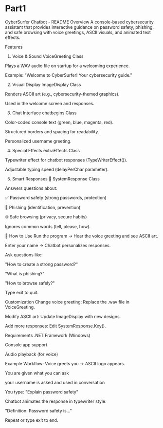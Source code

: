 # Part1
CyberSurfer Chatbot - README
Overview
A console-based cybersecurity assistant that provides interactive guidance on password safety, phishing, and safe browsing with voice greetings, ASCII visuals, and animated text effects.

 Features
1. Voice & Sound 
VoiceGreeting Class

Plays a WAV audio file on startup for a welcoming experience.

Example: "Welcome to CyberSurfer! Your cybersecurity guide."

2. Visual Display 
ImageDisplay Class

Renders ASCII art (e.g., cybersecurity-themed graphics).

Used in the welcome screen and responses.

3. Chat Interface 
chatbegins Class

Color-coded console text (green, blue, magenta, red).

Structured borders and spacing for readability.

Personalized username greeting.

4. Special Effects 
extraEffects Class

Typewriter effect for chatbot responses (TypeWriterEffect()).

Adjustable typing speed (delayPerChar parameter).

5. Smart Responses 🤖
SystemResponse Class

Answers questions about:

✅ Password safety (strong passwords, protection)

🎣 Phishing (identification, prevention)

🌐 Safe browsing (privacy, secure habits)

Ignores common words (tell, please, how).

🚀 How to Use
Run the program → Hear the voice greeting and see ASCII art.

Enter your name → Chatbot personalizes responses.

Ask questions like:

"How to create a strong password?"

"What is phishing?"

"How to browse safely?"

Type exit to quit.

Customization
Change voice greeting: Replace the .wav file in VoiceGreeting.

Modify ASCII art: Update ImageDisplay with new designs.

Add more responses: Edit SystemResponse.Key().

Requirements
.NET Framework (Windows)

Console app support

Audio playback (for voice)

Example Workflow:
Voice greets you → ASCII logo appears.

You are given what you can ask

your username is asked and used in conversation

You type: "Explain password safety"

Chatbot animates the response in typewriter style:

"Definition: Password safety is..."

Repeat or type exit to end.
